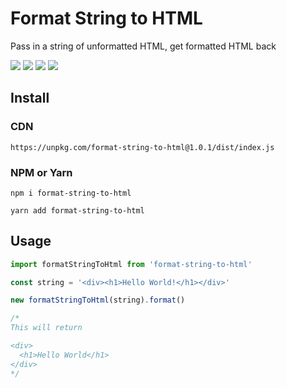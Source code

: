 # Format String to HTML

Pass in a string of unformatted HTML, get formatted HTML back

![](https://img.shields.io/bundlephobia/min/format-string-to-html)
![](https://img.shields.io/npm/v/format-string-to-html)
![](https://img.shields.io/npm/dt/format-string-to-html)
![](https://img.shields.io/github/license/markmead/format-string-to-html)

## Install

### CDN

```
https://unpkg.com/format-string-to-html@1.0.1/dist/index.js
```

### NPM or Yarn

```shell
npm i format-string-to-html

yarn add format-string-to-html
```

## Usage

```js
import formatStringToHtml from 'format-string-to-html'

const string = '<div><h1>Hello World!</h1></div>'

new formatStringToHtml(string).format()

/*
This will return

<div>
  <h1>Hello World</h1>
</div>
*/
```
